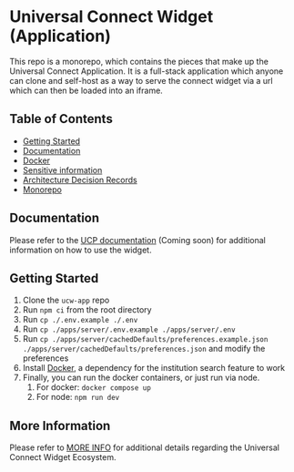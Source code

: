 # Universal Connect Widget (Application)

This repo is a monorepo, which contains the pieces that make up the Universal Connect Application. It is a full-stack
application which anyone can clone and self-host as a way to serve the connect widget via a url which can then be loaded
into an iframe.

## Table of Contents

- [Getting Started](#getting-started)
- [Documentation](#documentation)
- [Docker](#docker)
- [Sensitive information](#sensitive-information)
- [Architecture Decision Records](#architecture-decision-records)
- [Monorepo](#monorepo)

## Documentation

Please refer to the [UCP documentation](https://docs.universalconnect.org) (Coming soon) for additional information on how to use the widget.

## Getting Started

1. Clone the `ucw-app` repo
1. Run `npm ci` from the root directory
1. Run `cp ./.env.example ./.env`
1. Run `cp ./apps/server/.env.example ./apps/server/.env`
1. Run `cp ./apps/server/cachedDefaults/preferences.example.json ./apps/server/cachedDefaults/preferences.json` and modify the preferences
1. Install [Docker](#docker), a dependency for the institution search feature to work
1. Finally, you can run the docker containers, or just run via node.
    1. For docker: `docker compose up`
    1. For node: `npm run dev`

## More Information

Please refer to [MORE INFO](./MORE-INFO.md) for additional details regarding the Universal Connect Widget Ecosystem.
